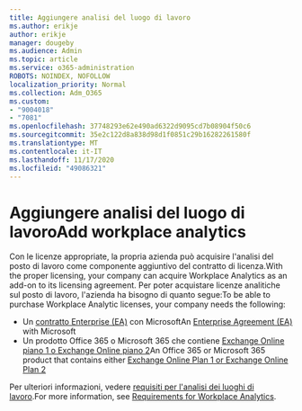 ```yaml
---
title: Aggiungere analisi del luogo di lavoro
ms.author: erikje
author: erikje
manager: dougeby
ms.audience: Admin
ms.topic: article
ms.service: o365-administration
ROBOTS: NOINDEX, NOFOLLOW
localization_priority: Normal
ms.collection: Adm_O365
ms.custom:
- "9004018"
- "7081"
ms.openlocfilehash: 37748293e62e490ad6322d9095cd7b08904f50c6
ms.sourcegitcommit: 35e2c122d8a838d98d1f0851c29b16282261580f
ms.translationtype: MT
ms.contentlocale: it-IT
ms.lasthandoff: 11/17/2020
ms.locfileid: "49086321"
---
```

# <a name="add-workplace-analytics"></a><span data-ttu-id="c2d3f-102">Aggiungere analisi del luogo di lavoro</span><span class="sxs-lookup"><span data-stu-id="c2d3f-102">Add workplace analytics</span></span>

<span data-ttu-id="c2d3f-103">Con le licenze appropriate, la propria azienda può acquisire l'analisi del posto di lavoro come componente aggiuntivo del contratto di licenza.</span><span class="sxs-lookup"><span data-stu-id="c2d3f-103">With the proper licensing, your company can acquire Workplace Analytics as an add-on to its licensing agreement.</span></span> <span data-ttu-id="c2d3f-104">Per poter acquistare licenze analitiche sul posto di lavoro, l'azienda ha bisogno di quanto segue:</span><span class="sxs-lookup"><span data-stu-id="c2d3f-104">To be able to purchase Workplace Analytic licenses, your company needs the following:</span></span> 

- <span data-ttu-id="c2d3f-105">Un [contratto Enterprise (EA)](https://docs.microsoft.com/workplace-analytics/setup/environment-requirements#enterprise-agreements) con Microsoft</span><span class="sxs-lookup"><span data-stu-id="c2d3f-105">An [Enterprise Agreement (EA)](https://docs.microsoft.com/workplace-analytics/setup/environment-requirements#enterprise-agreements) with Microsoft</span></span>
- <span data-ttu-id="c2d3f-106">Un prodotto Office 365 o Microsoft 365 che contiene [Exchange Online piano 1 o Exchange Online piano 2](https://docs.microsoft.com/workplace-analytics/setup/environment-requirements#exchange-online-plans)</span><span class="sxs-lookup"><span data-stu-id="c2d3f-106">An Office 365 or Microsoft 365 product that contains either [Exchange Online Plan 1 or Exchange Online Plan 2](https://docs.microsoft.com/workplace-analytics/setup/environment-requirements#exchange-online-plans)</span></span>

<span data-ttu-id="c2d3f-107">Per ulteriori informazioni, vedere [requisiti per l'analisi dei luoghi di lavoro](https://docs.microsoft.com/workplace-analytics/setup/environment-requirements).</span><span class="sxs-lookup"><span data-stu-id="c2d3f-107">For more information, see [Requirements for Workplace Analytics](https://docs.microsoft.com/workplace-analytics/setup/environment-requirements).</span></span> 
